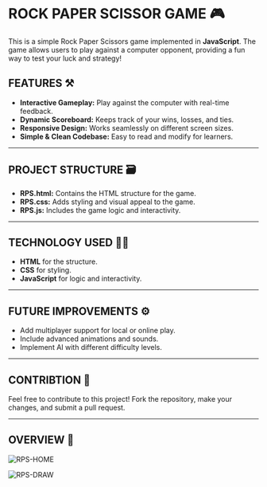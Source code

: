 # ROCK PAPER SCISSOR GAME 🎮

This is a simple Rock Paper Scissors game implemented in **JavaScript**. The game allows users to play against a computer opponent, providing a fun way to test your luck and strategy!

## FEATURES ⚒️

- **Interactive Gameplay:** Play against the computer with real-time feedback.
- **Dynamic Scoreboard:** Keeps track of your wins, losses, and ties.
- **Responsive Design:** Works seamlessly on different screen sizes.
- **Simple & Clean Codebase:** Easy to read and modify for learners.

---

## PROJECT STRUCTURE 🗃️

- **RPS.html:** Contains the HTML structure for the game.
- **RPS.css:** Adds styling and visual appeal to the game.
- **RPS.js:** Includes the game logic and interactivity.

---

## TECHNOLOGY USED 🧑‍💻

- **HTML** for the structure.
- **CSS** for styling.
- **JavaScript** for logic and interactivity.

---

## FUTURE IMPROVEMENTS ⚙️

- Add multiplayer support for local or online play.
- Include advanced animations and sounds.
- Implement AI with different difficulty levels.

---

## CONTRIBTION 🤝

Feel free to contribute to this project! Fork the repository, make your changes, and submit a pull request.

---
 ## OVERVIEW 🍿

 ![RPS-HOME](https://github.com/user-attachments/assets/073fa0e2-062e-4d9a-9be7-79adf4e53093)

![RPS-DRAW](https://github.com/user-attachments/assets/49661321-097f-44c3-bb88-bd83b281a88f)
